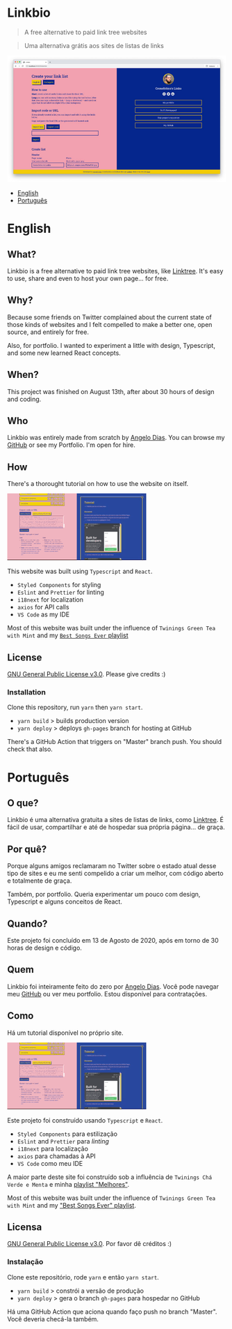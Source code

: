# Linkbio

> A free alternative to paid link tree websites

> Uma alternativa grátis aos sites de listas de links

![Website printscreen](./src/assets/images/readme.jpg)

- [English](#English)
- [Português](#Português)

# English

## What?

Linkbio is a free alternative to paid link tree websites, like [Linktree](https://linktree.com.br/). It's easy to use, share and even to host your own page... for free.

## Why?

Because some friends on Twitter complained about the current state of those kinds of websites and I felt compelled to make a better one, open source, and entirely for free.

Also, for portfolio. I wanted to experiment a little with design, Typescript, and some new learned React concepts.

## When?

This project was finished on August 13th, after about 30 hours of design and coding.

## Who

Linkbio was entirely made from scratch by [Angelo Dias](http://angelodias.com.br). You can browse my [GitHub](https://github.com/angelod1as) or see my Portfolio. I'm open for hire.

## How

There's a thorought tutorial on how to use the website on itself.

![A gif showcasing the tutorial](./src/assets/images/tutorial.gif)

This website was built using `Typescript` and `React`.

- `Styled Components` for styling
- `Eslint` and `Prettier` for linting
- `i18next` for localization
- `axios` for API calls
- `VS Code` as my IDE

Most of this website was built under the influence of `Twinings Green Tea with Mint` and my [`Best Songs Ever` playlist](https://open.spotify.com/playlist/7zWHV69ACbsn0MMNkJObcS?si=43mgqaE_TyCWCwKtgUp9Kw)

## License

[GNU General Public License v3.0](https://choosealicense.com/licenses/gpl-3.0/#). Please give credits :)

### Installation

Clone this repository, run `yarn` then `yarn start`.

- `yarn build` > builds production version
- `yarn deploy` > deploys `gh-pages` branch for hosting at GitHub

There's a GitHub Action that triggers on "Master" branch push. You should check that also.

# Português

## O que?

Linkbio é uma alternativa gratuita a sites de listas de links, como [Linktree](https://linktree.com.br/). É fácil de usar, compartilhar e até de hospedar sua própria página... de graça.

## Por quê?

Porque alguns amigos reclamaram no Twitter sobre o estado atual desse tipo de sites e eu me senti compelido a criar um melhor, com código aberto e totalmente de graça.

Também, por portfolio. Queria experimentar um pouco com design, Typescript e alguns conceitos de React.

## Quando?

Este projeto foi concluído em 13 de Agosto de 2020, após em torno de 30 horas de design e código.

## Quem

Linkbio foi inteiramente feito do zero por [Angelo Dias](http://angelodias.com.br). Você pode navegar meu [GitHub](https://github.com/angelod1as) ou ver meu portfolio. Estou disponível para contratações.

## Como

Há um tutorial disponível no próprio site.

![Um gif mostrando o tutorial](./src/assets/images/tutorial.gif)

Este projeto foi construído usando `Typescript` e `React`.

- `Styled Components` para estilização
- `Eslint` and `Prettier` para _linting_
- `i18next` para localização
- `axios` para chamadas à API
- `VS Code` como meu IDE

A maior parte deste site foi construído sob a influência de `Twinings Chá Verde e Menta` e minha [playlist "Melhores"](https://open.spotify.com/playlist/7zWHV69ACbsn0MMNkJObcS?si=43mgqaE_TyCWCwKtgUp9Kw).

Most of this website was built under the influence of `Twinings Green Tea with Mint` and my ["Best Songs Ever" playlist](https://open.spotify.com/playlist/7zWHV69ACbsn0MMNkJObcS?si=43mgqaE_TyCWCwKtgUp9Kw).

## Licensa

[GNU General Public License v3.0](https://choosealicense.com/licenses/gpl-3.0/#). Por favor dê créditos :)

### Instalação

Clone este repositório, rode `yarn` e então `yarn start`.

- `yarn build` > constrói a versão de produção
- `yarn deploy` > gera o branch `gh-pages` para hospedar no GitHub

Há uma GitHub Action que aciona quando faço push no branch "Master". Você deveria checá-la também.
